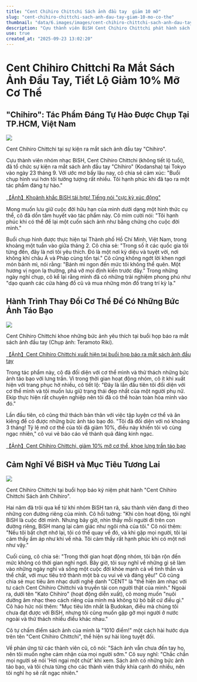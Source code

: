 ```yaml
---
title: "Cent Chihiro Chittchi Sách ảnh đầu tay  giảm 10 mỡ"
slug: "cent-chihiro-chittchi-sach-anh-dau-tay-giam-10-mo-co-the"
thumbnail: "data/6.images/images/cent-chihiro-chittchi-sach-anh-dau-tay-giam-10-mo-co-the.webp"
description: "Cựu thành viên BiSH Cent Chihiro Chittchi phát hành sách ảnh đầu tay 'Chihiro', tiết lộ quá trình giảm 10 mỡ cơ thể và trải nghiệm chụp tại TP.HCM, Việt Nam."
use: true
created_at: "2025-09-23 13:02:20"
---
```


# Cent Chihiro Chittchi Ra Mắt Sách Ảnh Đầu Tay, Tiết Lộ Giảm 10% Mỡ Cơ Thể

## "Chihiro": Tác Phẩm Đáng Tự Hào Được Chụp Tại TP.HCM, Việt Nam

![](/images/20250923-00000172-spnannex-000-4-view.webp)

Cent Chihiro Chittchi tại sự kiện ra mắt sách ảnh đầu tay "Chihiro".

Cựu thành viên nhóm nhạc BiSH, Cent Chihiro Chittchi (không tiết lộ tuổi), đã tổ chức sự kiện ra mắt sách ảnh đầu tay "Chihiro" (Kodansha) tại Tokyo vào ngày 23 tháng 9. Với ước mơ bấy lâu nay, cô chia sẻ cảm xúc: "Buổi chụp hình vui hơn tôi tưởng tượng rất nhiều. Tôi hạnh phúc khi đã tạo ra một tác phẩm đáng tự hào."

[【Ảnh】Khoảnh khắc BiSH tái hợp! Tiếng nói "cực kỳ xúc động"](https://www.sponichi.co.jp/entertainment/news/2024/06/30/kiji/20240630s00041000118000c.html?nid=20250923s00041000127000c&page=1&screen=2&ref=yahoo)

Mong muốn lưu giữ cuộc đời hữu hạn của mình dưới dạng một hình thức cụ thể, cô đã dồn tâm huyết vào tác phẩm này. Cô mỉm cười nói: "Tôi hạnh phúc khi có thể để lại một cuốn sách ảnh như bằng chứng cho cuộc đời mình."

Buổi chụp hình được thực hiện tại Thành phố Hồ Chí Minh, Việt Nam, trong khoảng một tuần vào giữa tháng 2. Cô chia sẻ: "Trong số ít các quốc gia tôi từng đến, đây là nơi tôi yêu thích. Đó là một nơi kỳ diệu và tuyệt vời, nơi không khí châu Á và Pháp cùng tồn tại." Cô cũng không ngớt lời khen ngợi món bánh mì, nói rằng: "Bánh mì ngon đến mức tôi không thể quên. Một hương vị ngon lạ thường, phá vỡ mọi định kiến trước đây." Trong những ngày nghỉ chụp, cô kể lại rằng mình đã có những trải nghiệm phong phú như "dạo quanh các cửa hàng đồ cũ và mua những món đồ trang trí kỳ lạ."

## Hành Trình Thay Đổi Cơ Thể Để Có Những Bức Ảnh Táo Bạo

![](/images/20250923-39230231-nksports-000-4-view.webp)

Cent Chihiro Chittchi khoe những bức ảnh yêu thích tại buổi họp báo ra mắt sách ảnh đầu tay (Chụp ảnh: Teramoto Riki).

[【Ảnh】Cent Chihiro Chittchi xuất hiện tại buổi họp báo ra mắt sách ảnh đầu tay](https://www.nikkansports.com/entertainment/photonews/photonews_nsInc_202509230000231-1.html?utm_source=headlines.yahoo.co.jp&utm_medium=referral&utm_campaign=%E3%82%BB%E3%83%B3%E3%83%88%E3%83%81%E3%83%92)

Trong tác phẩm này, cô đã đối diện với cơ thể mình và thử thách những bức ảnh táo bạo với lưng trần. Vì trong thời gian hoạt động nhóm, cô ít khi xuất hiện với trang phục hở nhiều, cô tiết lộ: "Đây là lần đầu tiên tôi đối diện với cơ thể mình và tôi muốn lưu giữ trạng thái đẹp nhất của một người phụ nữ. Ekip thực hiện rất chuyên nghiệp nên tôi đã có thể hoàn toàn hòa mình vào đó."

Lần đầu tiên, cô cũng thử thách bản thân với việc tập luyện cơ thể và ăn kiêng để có được những bức ảnh táo bạo đó. "Tôi đã đối diện với nó khoảng 3 tháng! Tỷ lệ mỡ cơ thể của tôi đã giảm 10%, điều này khiến tôi vô cùng ngạc nhiên," cô vui vẻ báo cáo về thành quả đáng kinh ngạc.

[【Ảnh】Cent Chihiro Chittchi, giảm 10% mỡ cơ thể, khoe lưng trần táo bạo](https://mdpr.jp/photo/detail/19053051)

## Cảm Nghĩ Về BiSH và Mục Tiêu Tương Lai

![](/images/20250923-04649698-mdpr-000-2-view.webp)

Cent Chihiro Chittchi tại buổi họp báo kỷ niệm phát hành "Cent Chihiro Chittchi Sách ảnh Chihiro".

Hai năm đã trôi qua kể từ khi nhóm BiSH tan rã, sáu thành viên đang đi theo những con đường riêng của mình. Cô hồi tưởng: "Khi còn hoạt động, tôi nghĩ BiSH là cuộc đời mình. Nhưng bây giờ, nhìn thấy mỗi người đi trên con đường riêng, BiSH mang lại cảm giác như ngôi nhà của tôi." Cô nói thêm: "Nếu tôi bất chợt nhớ lại, tôi có thể quay về đó, và khi gặp mọi người, tôi lại cảm thấy ấm áp như khi về nhà. Tôi cảm thấy rất hạnh phúc khi có một nơi như vậy."

Cuối cùng, cô chia sẻ: "Trong thời gian hoạt động nhóm, tôi bận rộn đến mức không có thời gian nghỉ ngơi. Bây giờ, tôi suy nghĩ về những gì sẽ làm vào những ngày nghỉ và sống một cuộc đời khỏe mạnh cả về tinh thần và thể chất, với mục tiêu trở thành một bà cụ vui vẻ và đáng yêu!" Cô cũng chia sẻ mục tiêu âm nhạc dưới nghệ danh "CENT" là "thể hiện âm nhạc với tư cách Cent Chihiro Chittchi và truyền tải con người thật của mình." Ngoài ra, dưới tên "Kato Chihiro" (hoạt động diễn xuất), cô mong muốn "nuôi dưỡng âm nhạc theo cách riêng của mình mà không từ bỏ bất cứ điều gì." Cô háo hức nói thêm: "Mục tiêu lớn nhất là Budokan, điều mà chúng tôi chưa đạt được với BiSH, nhưng tôi cũng muốn gặp gỡ mọi người ở nước ngoài và thử thách nhiều điều khác nhau."

Cô tự chấm điểm sách ảnh của mình là "1010 điểm!" một cách hài hước dựa trên tên "Cent Chihiro Chittchi", thể hiện sự hài lòng tuyệt đối.

Về phản ứng từ các thành viên cũ, cô nói: "Sách ảnh vẫn chưa đến tay họ, nên tôi muốn nghe cảm nhận của mọi người sớm." Cô suy nghĩ: "Chắc chắn mọi người sẽ nói 'Hơi ngại một chút' khi xem. Sách ảnh có những bức ảnh táo bạo, và tôi chưa từng cho các thành viên thấy khía cạnh đó nhiều, nên tôi nghĩ họ sẽ rất ngạc nhiên."
